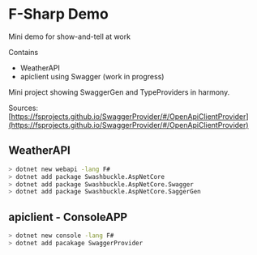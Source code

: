 # F-Sharp Demo

Mini demo for show-and-tell at work

Contains

- WeatherAPI
- apiclient using Swagger (work in progress)

Mini project showing SwaggerGen and TypeProviders in harmony.

Sources: [https://fsprojects.github.io/SwaggerProvider/#/OpenApiClientProvider](https://fsprojects.github.io/SwaggerProvider/#/OpenApiClientProvider)

## WeatherAPI

```sh
> dotnet new webapi -lang F# 
> dotnet add package Swashbuckle.AspNetCore
> dotnet add package Swashbuckle.AspNetCore.Swagger
> dotnet add package Swashbuckle.AspNetCore.SaggerGen
```

## apiclient - ConsoleAPP 

```sh
> dotnet new console -lang F#
> dotnet add pacakage SwaggerProvider
```